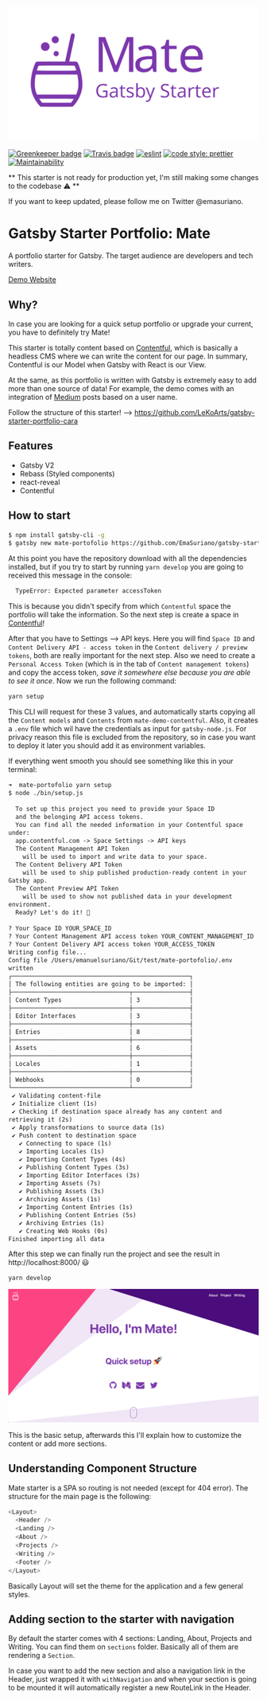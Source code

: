 ![Gatsby Starter Mate logo](./media/gatsby-starter-mate-logo.svg)

[![Greenkeeper badge](https://badges.greenkeeper.io/EmaSuriano/gatsby-starter-mate.svg)](https://greenkeeper.io/)
[![Travis badge](https://api.travis-ci.org/EmaSuriano/gatsby-starter-mate.svg)](https://travis-ci.org/EmaSuriano/gatsby-starter-mate)
[![eslint](https://img.shields.io/badge/eslint-enabled-green.svg)](https://eslint.org/)
[![code style: prettier](https://img.shields.io/badge/code_style-prettier-ff69b4.svg)](https://github.com/prettier/prettier)
[![Maintainability](https://api.codeclimate.com/v1/badges/c8fc076b30bd493f0cfc/maintainability)](https://codeclimate.com/github/EmaSuriano/gatsby-starter-mate/maintainability)

** This starter is not ready for production yet, I'm still making some changes to the codebase ⚠️ **

If you want to keep updated, please follow me on Twitter @emasuriano.

# Gatsby Starter Portfolio: Mate

A portfolio starter for Gatsby. The target audience are developers and tech writers.

[Demo Website](https://github.com/EmaSuriano/gatsby-starter-mate)

## Why?

In case you are looking for a quick setup portfolio or upgrade your current, you have to definitely try Mate!

This starter is totally content based on [Contentful](https://contentful.com), which is basically a headless CMS where we can write the content for our page. In summary, Contentful is our Model when Gatsby with React is our View.

At the same, as this portfolio is written with Gatsby is extremely easy to add more than one source of data! For example, the demo comes with an integration of [Medium](https://medium.com) posts based on a user name.

Follow the structure of this starter! --> https://github.com/LeKoArts/gatsby-starter-portfolio-cara

## Features

- Gatsby V2
- Rebass (Styled components)
- react-reveal
- Contentful

## How to start

```bash
$ npm install gatsby-cli -g
$ gatsby new mate-portofolio https://github.com/EmaSuriano/gatsby-starter-mate
```

At this point you have the repository download with all the dependencies installed, but if you try to start by running `yarn develop` you are going to received this message in the console:

```bash
  TypeError: Expected parameter accessToken
```

This is because you didn't specify from which `Contentful` space the portfolio will take the information. So the next step is create a space in [Contentful](https://www.contentful.com/)!

After that you have to Settings --> API keys. Here you will find `Space ID` and `Content Delivery API - access token` in the `Content delivery / preview tokens`, both are really important for the next step. Also we need to create a `Personal Access Token` (which is in the tab of `Content management tokens`) and copy the access token, _save it somewhere else because you are able to see it once_.
Now we run the following command:

```bash
yarn setup
```

This CLI will request for these 3 values, and automatically starts copying all the `Content models` and `Contents` from `mate-demo-contentful`. Also, it creates a `.env` file which wil have the credentials as input for `gatsby-node.js`. For privacy reason this file is excluded from the repository, so in case you want to deploy it later you should add it as environment variables.

If everything went smooth you should see something like this in your terminal:

```text
➜  mate-portofolio yarn setup
$ node ./bin/setup.js

  To set up this project you need to provide your Space ID
  and the belonging API access tokens.
  You can find all the needed information in your Contentful space under:
  app.contentful.com -> Space Settings -> API keys
  The Content Management API Token
    will be used to import and write data to your space.
  The Content Delivery API Token
    will be used to ship published production-ready content in your Gatsby app.
  The Content Preview API Token
    will be used to show not published data in your development environment.
  Ready? Let's do it! 🎉

? Your Space ID YOUR_SPACE_ID
? Your Content Management API access token YOUR_CONTENT_MANAGEMENT_ID
? Your Content Delivery API access token YOUR_ACCESS_TOKEN
Writing config file...
Config file /Users/emanuelsuriano/Git/test/mate-portofolio/.env written
┌──────────────────────────────────────────────────┐
│ The following entities are going to be imported: │
├─────────────────────────────────┬────────────────┤
│ Content Types                   │ 3              │
├─────────────────────────────────┼────────────────┤
│ Editor Interfaces               │ 3              │
├─────────────────────────────────┼────────────────┤
│ Entries                         │ 8              │
├─────────────────────────────────┼────────────────┤
│ Assets                          │ 6              │
├─────────────────────────────────┼────────────────┤
│ Locales                         │ 1              │
├─────────────────────────────────┼────────────────┤
│ Webhooks                        │ 0              │
└─────────────────────────────────┴────────────────┘
 ✔ Validating content-file
 ✔ Initialize client (1s)
 ✔ Checking if destination space already has any content and retrieving it (2s)
 ✔ Apply transformations to source data (1s)
 ✔ Push content to destination space
   ✔ Connecting to space (1s)
   ✔ Importing Locales (1s)
   ✔ Importing Content Types (4s)
   ✔ Publishing Content Types (3s)
   ✔ Importing Editor Interfaces (3s)
   ✔ Importing Assets (7s)
   ✔ Publishing Assets (3s)
   ✔ Archiving Assets (1s)
   ✔ Importing Content Entries (1s)
   ✔ Publishing Content Entries (5s)
   ✔ Archiving Entries (1s)
   ✔ Creating Web Hooks (0s)
Finished importing all data
```

After this step we can finally run the project and see the result in http://localhost:8000/ 😃

```bash
yarn develop
```

![Landing mate page](./media/home.png)

This is the basic setup, afterwards this I'll explain how to customize the content or add more sections.

## Understanding Component Structure

Mate starter is a SPA so routing is not needed (except for 404 error). The structure for the main page is the following:

```javascript
<Layout>
  <Header />
  <Landing />
  <About />
  <Projects />
  <Writing />
  <Footer />
</Layout>
```

Basically Layout will set the theme for the application and a few general styles.

## Adding section to the starter with navigation

By default the starter comes with 4 sections: Landing, About, Projects and Writing. You can find them on `sections` folder. Basically all of them are rendering a `Section`.

In case you want to add the new section and also a navigation link in the Header, just wrapped it with `withNavigation` and when your section is going to be mounted it will automatically register a new RouteLink in the Header.
